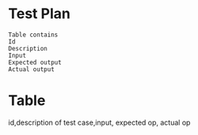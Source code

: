 # Test Plan
    Table contains 
    Id 
    Description 
    Input 
    Expected output 
    Actual output



  # Table
  id,description of test case,input, expected op, actual op
